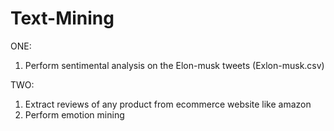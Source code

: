 # Text-Mining

ONE:
1) Perform sentimental analysis on the Elon-musk tweets (Exlon-musk.csv)

TWO:
1) Extract reviews of any product from ecommerce website like amazon
2) Perform emotion mining
